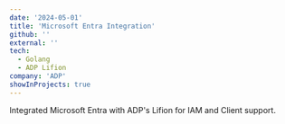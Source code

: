 ```yaml
---
date: '2024-05-01'
title: 'Microsoft Entra Integration'
github: ''
external: ''
tech:
  - Golang
  - ADP Lifion
company: 'ADP'
showInProjects: true
---
```


Integrated Microsoft Entra with ADP's Lifion for IAM and Client support.
